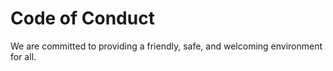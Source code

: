 # Code of Conduct
We are committed to providing a friendly, safe, and welcoming environment for all.
